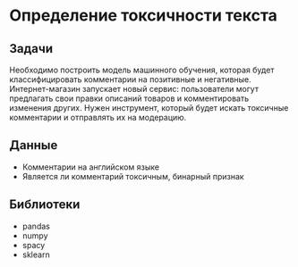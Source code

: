 # Определение токсичности текста 

## Задачи

Необходимо построить модель машинного обучения, которая будет классифицировать комментарии на позитивные и негативные. Интернет-магазин запускает новый сервис: пользователи могут предлагать свои правки описаний товаров и комментировать изменения других. Нужен инструмент, который будет искать токсичные комментарии и отправлять их на модерацию.

## Данные

- Комментарии на английском языке
- Является ли комментарий токсичным, бинарный признак

## Библиотеки

- pandas
- numpy
- spacy
- sklearn